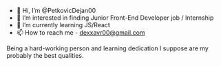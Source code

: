 - 👋 Hi, I’m @PetkovicDejan00
- 👀 I’m interested in finding Junior Front-End Developer job / Internship
- 🌱 I’m currently learning JS/React
- 📫 How to reach me - dexxavr00@gmail.com

Being a hard-working person and learning dedication I suppose are my probably the best qualities. 
